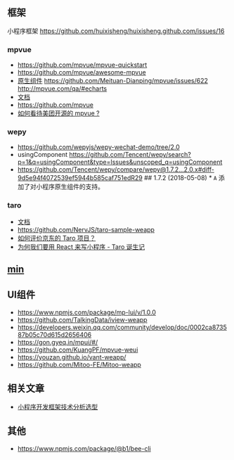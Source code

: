 ## 框架
小程序框架 https://github.com/huixisheng/huixisheng.github.com/issues/16

### mpvue
- https://github.com/mpvue/mpvue-quickstart
- https://github.com/mpvue/awesome-mpvue
- [原生组件](https://github.com/Meituan-Dianping/mpvue/search?q=%E5%8E%9F%E7%94%9F%E7%BB%84%E4%BB%B6&unscoped_q=%E5%8E%9F%E7%94%9F%E7%BB%84%E4%BB%B6&type=Issues) https://github.com/Meituan-Dianping/mpvue/issues/622  http://mpvue.com/qa/#echarts
- [文档](http://mpvue.com/)
- https://github.com/mpvue
- [如何看待美团开源的 mpvue ?](https://www.zhihu.com/question/268421668)

### wepy
- https://github.com/wepyjs/wepy-wechat-demo/tree/2.0
- usingComponent https://github.com/Tencent/wepy/search?p=1&q=usingComponent&type=Issues&unscoped_q=usingComponent
- https://github.com/Tencent/wepy/compare/wepy@1.7.2...2.0.x#diff-9d5e94f4072539ef5944b585caf751edR29 ## 1.7.2 (2018-05-08) * `A` 添加了对小程序原生组件的支持。

### taro
- [文档](https://taro.aotu.io/)
- https://github.com/NervJS/taro-sample-weapp
- [如何评价京东的 Taro 项目？](https://www.zhihu.com/question/280171514)
- [为何我们要用 React 来写小程序 - Taro 诞生记](https://aotu.io/notes/2018/06/25/the-birth-of-taro/)

## [min](https://meili.github.io/min/index.html)

## UI组件
- https://www.npmjs.com/package/mp-lui/v/1.0.0
- https://github.com/TalkingData/iview-weapp
- https://developers.weixin.qq.com/community/develop/doc/0002ca873587b05c70d615d2656406
- https://gon.gyeq.in/mpui/#/
- https://github.com/KuangPF/mpvue-weui
- https://youzan.github.io/vant-weapp/
- https://github.com/Mitoo-FE/Mitoo-weapp

## 相关文章
- [小程序开发框架技术分析选型](https://www.jianshu.com/p/507e6c513b80)

## 其他
- https://www.npmjs.com/package/@b1/bee-cli